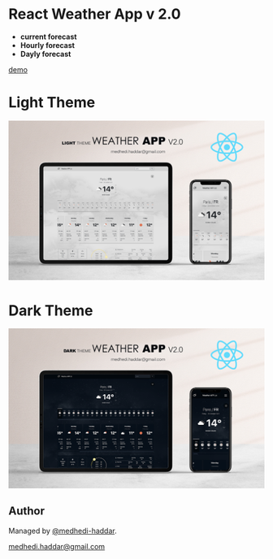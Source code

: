 
# React Weather App v 2.0

- **current forecast**
- **Hourly forecast**
- **Dayly forecast**


[demo](https://weatherapp-v2-wolf.netlify.app/) 


# Light Theme
<p align="center">
  <img src="https://github.com/medhedi-haddar/weatherapp/blob/master/public/mockup-light-theme.png" width="800" />
</p>


# Dark Theme
<p align="center">
  <img src="https://github.com/medhedi-haddar/weatherapp/blob/master/public/mockup-dark-theme.png" width="800" />
</p>



## Author

Managed by [@medhedi-haddar](https://github.com/medhedi-haddar/).

<p>
  <a href="mailto:medhedi.haddar@gmail.com?subject=Contact%20from%20weather%20app%20v2.0%20project" >medhedi.haddar@gmail.com</a>
<p/>

